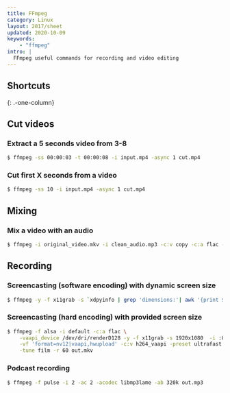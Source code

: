 ```yaml
---
title: FFmpeg
category: Linux
layout: 2017/sheet
updated: 2020-10-09
keywords:
    - "ffmpeg"
intro: |
  FFmpeg useful commands for recording and video editing
---
```


Shortcuts
---------
{: .-one-column}

## Cut videos

### Extract a 5 seconds video from 3-8 

```bash
$ ffmpeg -ss 00:00:03 -t 00:00:08 -i input.mp4 -async 1 cut.mp4
```

### Cut first X seconds from a video

```bash
$ ffmpeg -ss 10 -i input.mp4 -async 1 cut.mp4
``` 

## Mixing

### Mix a video with an audio

```bash
$ ffmpeg -i original_video.mkv -i clean_audio.mp3 -c:v copy -c:a flac -map 0:v:0 -map 1:a:0 out.mkv
```

## Recording

### Screencasting (software encoding) with dynamic screen size

```bash
$ ffmpeg -y -f x11grab -s `xdpyinfo | grep 'dimensions:'| awk '{print $2}'` -i :0.0 -f pulse -i default -c:v libx264 -r 48 -c:a flac out.mkv
```

### Screencasting (hard encoding) with provided screen size

```bash
$ ffmpeg -f alsa -i default -c:a flac \
    -vaapi_device /dev/dri/renderD128 -y -f x11grab -s 1920x1080  -i :0.0+1366,0 \
    -vf 'format=nv12|vaapi,hwupload' -c:v h264_vaapi -preset ultrafast -crf 0 \
    -tune film -r 60 out.mkv
```

### Podcast recording

```bash
$ ffmpeg -f pulse -i 2 -ac 2 -acodec libmp3lame -ab 320k out.mp3
```